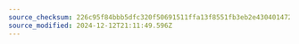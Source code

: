 ```yaml
---
source_checksum: 226c95f84bbb5dfc320f50691511ffa13f8551fb3eb2e430401472ffeb6b8477
source_modified: 2024-12-12T21:11:49.596Z
---
```


